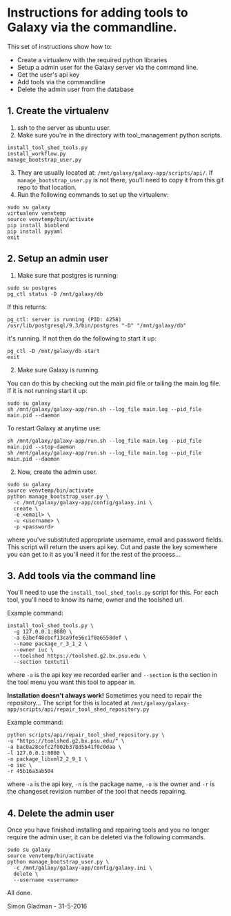 # Instructions for adding tools to Galaxy via the commandline.

This set of instructions show how to:

  * Create a virtualenv with the required python libraries
  * Setup a admin user for the Galaxy server via the command line.
  * Get the user's api key
  * Add tools via the commandline
  * Delete the admin user from the database


## 1. Create the virtualenv

  1. ssh to the server as ubuntu user.
  2. Make sure you're in the directory with tool_management python scripts.
  ```
  install_tool_shed_tools.py
  install_workflow.py
  manage_bootstrap_user.py
  ```
  3. They are usually located at: `/mnt/galaxy/galaxy-app/scripts/api/`. If `manage_bootstrap_user.py` is not there, you'll need to copy it from this git repo to that location.
  4. Run the following commands to set up the virtualenv:

  ```
  sudo su galaxy
  virtualenv venvtemp
  source venvtemp/bin/activate
  pip install bioblend
  pip install pyyaml
  exit
  ```

## 2. Setup an admin user

  1. Make sure that postgres is running:

  ```
  sudo su postgres
  pg_ctl status -D /mnt/galaxy/db
  ```
  If this returns:

  ```
  pg_ctl: server is running (PID: 4258)
  /usr/lib/postgresql/9.3/bin/postgres "-D" "/mnt/galaxy/db"
  ```

  it's running. If not then do the following to start it up:

  ```
  pg_ctl -D /mnt/galaxy/db start
  exit
  ```

  2. Make sure Galaxy is running.

  You can do this by checking out the main.pid file or tailing the main.log file. If it is not running start it up:

  ```
  sudo su galaxy
  sh /mnt/galaxy/galaxy-app/run.sh --log_file main.log --pid_file main.pid --daemon
  ```

  To restart Galaxy at anytime use:

  ```
  sh /mnt/galaxy/galaxy-app/run.sh --log_file main.log --pid_file main.pid --stop-daemon
  sh /mnt/galaxy/galaxy-app/run.sh --log_file main.log --pid_file main.pid --daemon
  ```

  2. Now, create the admin user.

  ```
  sudo su galaxy
  source venvtemp/bin/activate
  python manage_bootstrap_user.py \
    -c /mnt/galaxy/galaxy-app/config/galaxy.ini \
    create \
    -e <email> \
    -u <username> \
    -p <password>
  ```
  where you've substituted appropriate username, email and password fields.
  This script will return the users api key. Cut and paste the key somewhere you can get to it as you'll need it for the rest of the process...

## 3. Add tools via the command line

You'll need to use the `install_tool_shed_tools.py` script for this. For each tool, you'll need to know its name, owner and the toolshed url.

Example command:
  ```
  install_tool_shed_tools.py \
    -g 127.0.0.1:8080 \
    -a 63bef48cbcf13ca9fe56c1f0a6558def \
    --name package_r_3_1_2 \
    --owner iuc \
    --toolshed https://toolshed.g2.bx.psu.edu \
    --section textutil
  ```

  where `-a` is the api key we recorded earlier and `--section` is the section in the tool menu you want this tool to appear in.

**Installation doesn't always work!** Sometimes you need to repair the repository... The script for this is located at `/mnt/galaxy/galaxy-app/scripts/api/repair_tool_shed_repository.py`

Example command:

  ```
  python scripts/api/repair_tool_shed_repository.py \
  -u "https://toolshed.g2.bx.psu.edu/" \
  -a bac0a28cefc2f002b378d5b41f0c0daa \
  -l 127.0.0.1:8080 \
  -n package_libxml2_2_9_1 \
  -o iuc \
  -r 45b16a3ab504
  ```

where `-a` is the api key, `-n` is the package name, `-o` is the owner and `-r` is the changeset revision number of the tool that needs repairing.

## 4. Delete the admin user

Once you have finished installing and repairing tools and you no longer require the admin user, it can be deleted via the following commands.

  ```
  sudo su galaxy
  source venvtemp/bin/activate
  python manage_bootstrap_user.py \
    -c /mnt/galaxy/galaxy-app/config/galaxy.ini \
    delete \
    --username <username>
  ```

  All done.

  Simon Gladman - 31-5-2016
